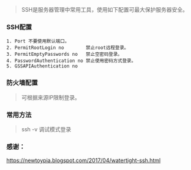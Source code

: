 > SSH是服务器管理中常用工具，使用如下配置可最大保护服务器安全。

### SSH配置
```
1. Port 不要使用默认端口。
2. PermitRootLogin no        禁止root远程登录。
3. PermitEmptyPasswords no   禁止空密码登录。
4. PasswordAuthentication no 禁止使用密码方式登录。
5. GSSAPIAuthentication no
```

### 防火墙配置
> 可根据来源IP限制登录。


### 常用方法
> ssh -v 调试模式登录

### 感谢：
https://newtoypia.blogspot.com/2017/04/watertight-ssh.html
